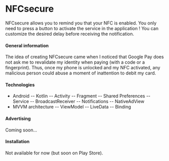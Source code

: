 # NFCsecure
NFCsecure allows you to remind you that your NFC is enabled. You only need to press a button to activate the service in the application ! You can customize the desired delay before receiving the notification.

#### General information
The idea of creating NFCsecure came when I noticed that Google Pay does not ask me to revalidate my identity when paying (with a code or a fingerprint). Thus, once my phone is unlocked and my NFC activated, any malicious person could abuse a moment of inattention to debit my card.

#### Technologies
- Android
  -- Kotlin
  -- Activity
  -- Fragment
  -- Shared Preferences
  -- Service
  -- BroadcastReceiver
  -- Notifications
  -- NativeAdView
- MVVM architecture
  -- ViewModel
  -- LiveData
  -- Binding

#### Advertising
Coming soon...

#### Installation
Not available for now (but soon on Play Store).